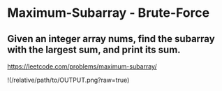 # Maximum-Subarray - Brute-Force
## Given an integer array nums, find the subarray with the largest sum, and print its sum.
https://leetcode.com/problems/maximum-subarray/

!(/relative/path/to/OUTPUT.png?raw=true)
